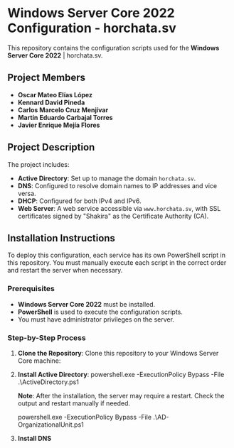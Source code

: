 # Windows Server Core 2022 Configuration - horchata.sv

This repository contains the configuration scripts used for the **Windows Server Core 2022** | horchata.sv.

## Project Members

- **Oscar Mateo Elías López**
- **Kennard David Pineda**
- **Carlos Marcelo Cruz Menjívar**
- **Martín Eduardo Carbajal Torres**
- **Javier Enrique Mejía Flores**

## Project Description

The project includes:

- **Active Directory**: Set up to manage the domain `horchata.sv`.
- **DNS**: Configured to resolve domain names to IP addresses and vice versa.
- **DHCP**: Configured for both IPv4 and IPv6.
- **Web Server**: A web service accessible via `www.horchata.sv`, with SSL certificates signed by "Shakira" as the Certificate Authority (CA).

## Installation Instructions

To deploy this configuration, each service has its own PowerShell script in this repository. You must manually execute each script in the correct order and restart the server when necessary.

### Prerequisites

- **Windows Server Core 2022** must be installed.
- **PowerShell** is used to execute the configuration scripts.
- You must have administrator privileges on the server.

### Step-by-Step Process

1. **Clone the Repository**:
   Clone this repository to your Windows Server Core machine:
   
2. **Install Active Directory**:
    powershell.exe -ExecutionPolicy Bypass -File .\ActiveDirectory.ps1

    **Note**: After the installation, the server may require a restart. Check the output and restart manually if needed.

    powershell.exe -ExecutionPolicy Bypass -File .\AD-OrganizationalUnit.ps1

3. **Install DNS**
